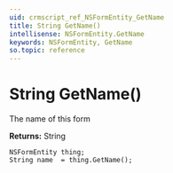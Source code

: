 ```yaml
---
uid: crmscript_ref_NSFormEntity_GetName
title: String GetName()
intellisense: NSFormEntity.GetName
keywords: NSFormEntity, GetName
so.topic: reference
---
```


# String GetName()

The name of this form

**Returns:** String

```crmscript
NSFormEntity thing;
String name  = thing.GetName();
```


